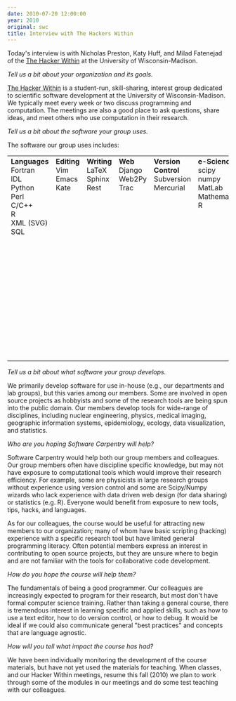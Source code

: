```yaml
---
date: 2010-07-20 12:00:00
year: 2010
original: swc
title: Interview with The Hackers Within
---
```

<p>Today's interview is with Nicholas Preston, Katy Huff, and Milad Fatenejad of the <a href="http://hackerwithin.org/">The Hacker Within</a> at the University of Wisconsin-Madison.</p>
<p><em>Tell us a bit about your organization and its goals.</em></p>
<p><a href="http://hackerwithin.org/">The Hacker Within</a> is a student-run, skill-sharing, interest group dedicated to scientific software development at the University of Wisconsin-Madison. We typically meet every week or two discuss programming and computation. The meetings are also a good place to ask questions, share ideas, and meet others who use computation in their research.</p>
<p><em>Tell us a bit about the software your group uses.</em></p>
<p>The software our group uses includes:</p>
<table>
<tbody>
<tr>
<td valign="top"><strong>Languages</strong><br />
Fortran<br />
IDL<br />
Python<br />
Perl<br />
C/C++<br />
R<br />
XML (SVG)<br />
SQL</td>
<td valign="top"><strong>Editing</strong><br />
Vim<br />
Emacs<br />
Kate</td>
<td valign="top"><strong>Writing</strong><br />
LaTeX<br />
Sphinx<br />
Rest</td>
<td valign="top"><strong>Web</strong><br />
Django<br />
Web2Py<br />
Trac</td>
<td valign="top"><strong>Version Control</strong><br />
Subversion<br />
Mercurial</td>
<td valign="top"><strong>e-Science</strong><br />
scipy<br />
numpy<br />
MatLab<br />
Mathematica<br />
R</td>
<td valign="top"><strong>Specialized</strong><br />
Agricultural modelling software (e.g., Agro IBIS, Pegasus)<br />
Natural Language (Processing) Toolkit<br />
Mesh tools (MOAB, MOOSE, etc.)<br />
EES (Engineering Equation Solver)<br />
Bayesian statistical tools (e.g., WinBUGS)</td>
</tr>
</tbody>
</table>
<p><em>Tell us a bit about what software your group develops.</em></p>
<p>We primarily develop software for use in-house (e.g., our departments and lab groups), but this varies among our members. Some are involved in open source projects as hobbyists and some of the research tools are being spun into the public domain. Our members develop tools for wide-range of disciplines, including nuclear engineering, physics, medical imaging, geographic information systems, epidemiology, ecology, data visualization, and statistics.</p>
<p><em>Who are you hoping Software Carpentry will help?</em></p>
<p>Software Carpentry would help both our group members and colleagues. Our group members often have discipline specific knowledge, but may not have exposure to computational tools which would improve their research efficiency. For example, some are physicists in large research groups without experience using version control and some are Scipy/Numpy wizards who lack experience with data driven web design (for data sharing) or statistics (e.g. R). Everyone would benefit from exposure to new tools, tips, hacks, and languages.</p>
<p>As for our colleagues, the course would be useful for attracting new members to our organization; many of whom have basic scripting (hacking) experience with a specific research tool but have limited general programming literacy. Often potential members express an interest in contributing to open source projects, but they are unsure where to begin and are not familiar with the tools for collaborative code development.</p>
<p><em>How do you hope the course will help them?</em></p>
<p>The fundamentals of being a good programmer. Our colleagues are increasingly expected to program for their research, but most don't have formal computer science training. Rather than taking a general course, there is tremendous interest in learning specific and applied skills, such as how to use a text editor, how to do version control, or how to debug. It would be ideal if we could also communicate general "best practices" and concepts that are language agnostic.</p>
<p><em>How will you tell what impact the course has had?</em></p>
<p>We have been individually monitoring the development of the course materials, but have not yet used the materials for teaching. When classes, and our Hacker Within meetings, resume this fall (2010) we plan to work through some of the modules in our meetings and do some test teaching with our colleagues.</p>
